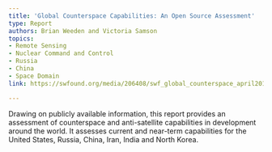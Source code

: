 ```yaml
---
title: 'Global Counterspace Capabilities: An Open Source Assessment'
type: Report
authors: Brian Weeden and Victoria Samson
topics:
- Remote Sensing
- Nuclear Command and Control
- Russia
- China
- Space Domain
link: https://swfound.org/media/206408/swf_global_counterspace_april2019_web.pdf

---
```

Drawing on publicly available information, this report provides an assessment of counterspace and anti-satellite capabilities in development around the world. It assesses current and near-term capabilities for the United States, Russia, China, Iran, India and North Korea. 
